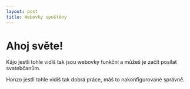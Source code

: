 ```yaml
---
layout: post
title: Webovky spuštěny
---
```


# Ahoj světe!

Kájo jestli tohle vidíš tak jsou webovky funkční a můžeš je začít posílat svatebčanům.

Honzo jestli tohle vidíš tak dobrá práce, máš to nakonfigurované správně.
